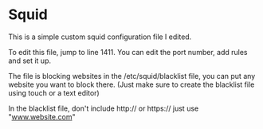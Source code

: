 # Squid
This is a simple custom squid configuration file I edited.

To edit this file, jump to line 1411. You can edit the port number, add rules and set it up.

The file is blocking websites in the /etc/squid/blacklist file, you can put any website you want to block there. (Just make sure to create the blacklist file using touch or a text editor)

In the blacklist file, don't include http:// or https:// just use "www.website.com"
